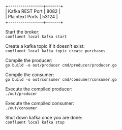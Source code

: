 +-----------------+-------+<br>
| Kafka REST Port | 8082  |<br>
| Plaintext Ports | 53124 |<br>
+-----------------+-------+<br>


Start the broker:<br>
```confluent local kafka start```

Create a kafka topic if it doesn't exist:<br>
```confluent local kafka topic create purchases```


Compile the producer:<br>
```go build -o out/producer cmd/producer/producer.go```

Compile the consumer:<br>
```go build -o out/consumer cmd/consumer/consumer.go```


Execute the compiled producer:<br>
```./out/producer```

Execute the compiled consumer:<br>
```./out/consumer```

Shut down kafka once you are done:<br>
```confluent local kafka stop```
